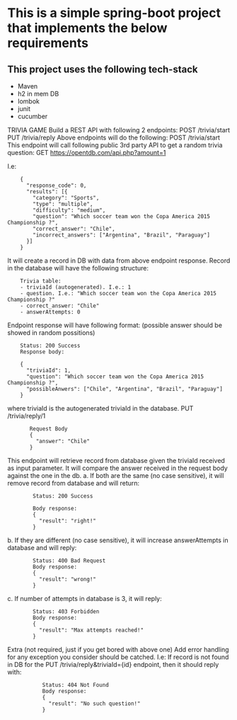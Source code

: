 # This is a simple spring-boot project that implements the below requirements
## This project uses the following tech-stack
- Maven
- h2 in mem DB
- lombok
- junit
- cucumber

TRIVIA GAME
Build a REST API with following 2 endpoints:
POST /trivia/start
PUT /trivia/reply
Above endpoints will do the following:
POST /trivia/start
This endpoint will call following public 3rd party API to get a random trivia question:
GET https://opentdb.com/api.php?amount=1

I.e:

        {
          "response_code": 0,
          "results": [{
            "category": "Sports",
            "type": "multiple",
            "difficulty": "medium",
            "question": "Which soccer team won the Copa America 2015 Championship ?",
            "correct_answer": "Chile",
            "incorrect_answers": ["Argentina", "Brazil", "Paraguay"]
          }]
        }

It will create a record in DB with data from above endpoint response. Record in the database will have the following structure:

        Trivia table:
        - triviaId (autogenerated). I.e.: 1
        - question. I.e.: "Which soccer team won the Copa America 2015 Championship ?"
        - correct_answer: "Chile"
        - answerAttempts: 0

Endpoint response will have following format: (possible answer should be showed in random possitions)

        Status: 200 Success
        Response body:
 
        {
          "triviaId": 1,
          "question": "Which soccer team won the Copa America 2015 Championship ?",
          "possibleAnwers": ["Chile", "Argentina", "Brazil", "Paraguay"] 
        }

where triviaId is the autogenerated triviaId in the database.
PUT /trivia/reply/1

           Request Body
           {
             "answer": "Chile"
           }

This endpoint will retrieve record from database given the triviaId received as input parameter.
It will compare the answer received in the request body against the one in the db.
a. If both are the same (no case sensitive), it will remove record from database and will return:

            Status: 200 Success
 
            Body response:
            {
              "result": "right!"
            }

b. If they are different (no case sensitive), it will increase answerAttempts in database and will reply:

            Status: 400 Bad Request
            Body response:
            {
              "result": "wrong!"
            }

c. If number of attempts in database is 3, it will reply:

            Status: 403 Forbidden
            Body response:
            {
              "result": "Max attempts reached!"
            }

Extra (not required, just if you get bored with above one)
Add error handling for any exception you consider should be catched.
I.e: If record is not found in DB for the PUT /trivia/reply&triviaId={id} endpoint, then it should reply with:

               Status: 404 Not Found
               Body response:
               {
                 "result": "No such question!"
               }